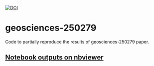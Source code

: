 [![DOI](https://zenodo.org/badge/117629063.svg)](https://zenodo.org/badge/latestdoi/117629063)


# geosciences-250279
Code to partially reproduce the results of geosciences-250279 paper.

## [Notebook outputs on nbviewer](http://nbviewer.jupyter.org/github/epifanio/geosciences-250279/blob/master/geosciences-250279.ipynb)
